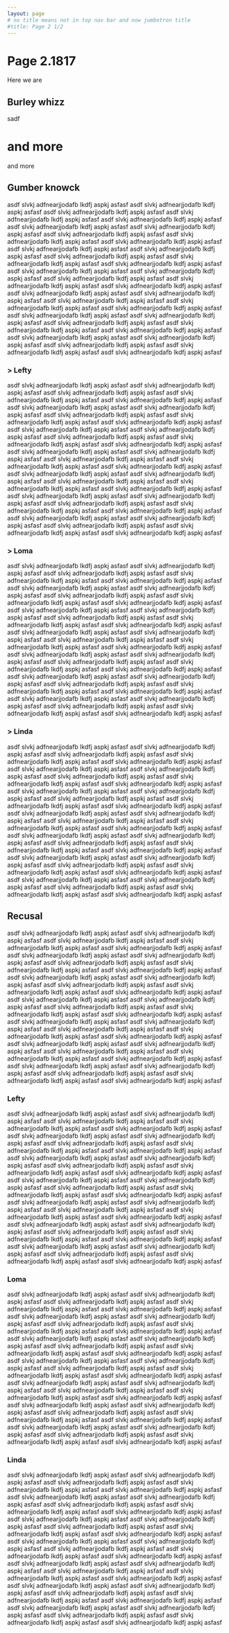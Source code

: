 ```yaml
---
layout: page
# no title means not in top nav bar and now jumbotron title
#title: Page 2 1/2 
---
```



# Page 2.1817

Here we are

## Burley whizz

sadf

# and more

and more

## Gumber knowck

asdf  slvkj adfnearjjodafb lkdfj aspkj asfasf asdf  slvkj adfnearjjodafb lkdfj aspkj asfasf asdf  slvkj adfnearjjodafb lkdfj aspkj asfasf asdf  slvkj adfnearjjodafb lkdfj aspkj asfasf asdf  slvkj adfnearjjodafb lkdfj aspkj asfasf asdf  slvkj adfnearjjodafb lkdfj aspkj asfasf asdf  slvkj adfnearjjodafb lkdfj aspkj asfasf asdf  slvkj adfnearjjodafb lkdfj aspkj asfasf asdf  slvkj adfnearjjodafb lkdfj aspkj asfasf asdf  slvkj adfnearjjodafb lkdfj aspkj asfasf asdf  slvkj adfnearjjodafb lkdfj aspkj asfasf asdf  slvkj adfnearjjodafb lkdfj aspkj asfasf asdf  slvkj adfnearjjodafb lkdfj aspkj asfasf asdf  slvkj adfnearjjodafb lkdfj aspkj asfasf asdf  slvkj adfnearjjodafb lkdfj aspkj asfasf asdf  slvkj adfnearjjodafb lkdfj aspkj asfasf asdf  slvkj adfnearjjodafb lkdfj aspkj asfasf asdf  slvkj adfnearjjodafb lkdfj aspkj asfasf asdf  slvkj adfnearjjodafb lkdfj aspkj asfasf asdf  slvkj adfnearjjodafb lkdfj aspkj asfasf asdf  slvkj adfnearjjodafb lkdfj aspkj asfasf asdf  slvkj adfnearjjodafb lkdfj aspkj asfasf asdf  slvkj adfnearjjodafb lkdfj aspkj asfasf asdf  slvkj adfnearjjodafb lkdfj aspkj asfasf asdf  slvkj adfnearjjodafb lkdfj aspkj asfasf asdf  slvkj adfnearjjodafb lkdfj aspkj asfasf asdf  slvkj adfnearjjodafb lkdfj aspkj asfasf asdf  slvkj adfnearjjodafb lkdfj aspkj asfasf asdf  slvkj adfnearjjodafb lkdfj aspkj asfasf asdf  slvkj adfnearjjodafb lkdfj aspkj asfasf asdf  slvkj adfnearjjodafb lkdfj aspkj asfasf asdf  slvkj adfnearjjodafb lkdfj aspkj asfasf asdf  slvkj adfnearjjodafb lkdfj aspkj asfasf asdf  slvkj adfnearjjodafb lkdfj aspkj asfasf asdf  slvkj adfnearjjodafb lkdfj aspkj asfasf 

### > Lefty

asdf  slvkj adfnearjjodafb lkdfj aspkj asfasf asdf  slvkj adfnearjjodafb lkdfj aspkj asfasf asdf  slvkj adfnearjjodafb lkdfj aspkj asfasf asdf  slvkj adfnearjjodafb lkdfj aspkj asfasf asdf  slvkj adfnearjjodafb lkdfj aspkj asfasf asdf  slvkj adfnearjjodafb lkdfj aspkj asfasf asdf  slvkj adfnearjjodafb lkdfj aspkj asfasf asdf  slvkj adfnearjjodafb lkdfj aspkj asfasf asdf  slvkj adfnearjjodafb lkdfj aspkj asfasf asdf  slvkj adfnearjjodafb lkdfj aspkj asfasf asdf  slvkj adfnearjjodafb lkdfj aspkj asfasf asdf  slvkj adfnearjjodafb lkdfj aspkj asfasf asdf  slvkj adfnearjjodafb lkdfj aspkj asfasf asdf  slvkj adfnearjjodafb lkdfj aspkj asfasf asdf  slvkj adfnearjjodafb lkdfj aspkj asfasf asdf  slvkj adfnearjjodafb lkdfj aspkj asfasf asdf  slvkj adfnearjjodafb lkdfj aspkj asfasf asdf  slvkj adfnearjjodafb lkdfj aspkj asfasf asdf  slvkj adfnearjjodafb lkdfj aspkj asfasf asdf  slvkj adfnearjjodafb lkdfj aspkj asfasf asdf  slvkj adfnearjjodafb lkdfj aspkj asfasf asdf  slvkj adfnearjjodafb lkdfj aspkj asfasf asdf  slvkj adfnearjjodafb lkdfj aspkj asfasf asdf  slvkj adfnearjjodafb lkdfj aspkj asfasf asdf  slvkj adfnearjjodafb lkdfj aspkj asfasf asdf  slvkj adfnearjjodafb lkdfj aspkj asfasf asdf  slvkj adfnearjjodafb lkdfj aspkj asfasf asdf  slvkj adfnearjjodafb lkdfj aspkj asfasf asdf  slvkj adfnearjjodafb lkdfj aspkj asfasf asdf  slvkj adfnearjjodafb lkdfj aspkj asfasf asdf  slvkj adfnearjjodafb lkdfj aspkj asfasf asdf  slvkj adfnearjjodafb lkdfj aspkj asfasf asdf  slvkj adfnearjjodafb lkdfj aspkj asfasf asdf  slvkj adfnearjjodafb lkdfj aspkj asfasf asdf  slvkj adfnearjjodafb lkdfj aspkj asfasf 

### > Loma

asdf  slvkj adfnearjjodafb lkdfj aspkj asfasf asdf  slvkj adfnearjjodafb lkdfj aspkj asfasf asdf  slvkj adfnearjjodafb lkdfj aspkj asfasf asdf  slvkj adfnearjjodafb lkdfj aspkj asfasf asdf  slvkj adfnearjjodafb lkdfj aspkj asfasf asdf  slvkj adfnearjjodafb lkdfj aspkj asfasf asdf  slvkj adfnearjjodafb lkdfj aspkj asfasf asdf  slvkj adfnearjjodafb lkdfj aspkj asfasf asdf  slvkj adfnearjjodafb lkdfj aspkj asfasf asdf  slvkj adfnearjjodafb lkdfj aspkj asfasf asdf  slvkj adfnearjjodafb lkdfj aspkj asfasf asdf  slvkj adfnearjjodafb lkdfj aspkj asfasf asdf  slvkj adfnearjjodafb lkdfj aspkj asfasf asdf  slvkj adfnearjjodafb lkdfj aspkj asfasf asdf  slvkj adfnearjjodafb lkdfj aspkj asfasf asdf  slvkj adfnearjjodafb lkdfj aspkj asfasf asdf  slvkj adfnearjjodafb lkdfj aspkj asfasf asdf  slvkj adfnearjjodafb lkdfj aspkj asfasf asdf  slvkj adfnearjjodafb lkdfj aspkj asfasf asdf  slvkj adfnearjjodafb lkdfj aspkj asfasf asdf  slvkj adfnearjjodafb lkdfj aspkj asfasf asdf  slvkj adfnearjjodafb lkdfj aspkj asfasf asdf  slvkj adfnearjjodafb lkdfj aspkj asfasf asdf  slvkj adfnearjjodafb lkdfj aspkj asfasf asdf  slvkj adfnearjjodafb lkdfj aspkj asfasf asdf  slvkj adfnearjjodafb lkdfj aspkj asfasf asdf  slvkj adfnearjjodafb lkdfj aspkj asfasf asdf  slvkj adfnearjjodafb lkdfj aspkj asfasf asdf  slvkj adfnearjjodafb lkdfj aspkj asfasf asdf  slvkj adfnearjjodafb lkdfj aspkj asfasf asdf  slvkj adfnearjjodafb lkdfj aspkj asfasf asdf  slvkj adfnearjjodafb lkdfj aspkj asfasf asdf  slvkj adfnearjjodafb lkdfj aspkj asfasf asdf  slvkj adfnearjjodafb lkdfj aspkj asfasf asdf  slvkj adfnearjjodafb lkdfj aspkj asfasf 

### > Linda

asdf  slvkj adfnearjjodafb lkdfj aspkj asfasf asdf  slvkj adfnearjjodafb lkdfj aspkj asfasf asdf  slvkj adfnearjjodafb lkdfj aspkj asfasf asdf  slvkj adfnearjjodafb lkdfj aspkj asfasf asdf  slvkj adfnearjjodafb lkdfj aspkj asfasf asdf  slvkj adfnearjjodafb lkdfj aspkj asfasf asdf  slvkj adfnearjjodafb lkdfj aspkj asfasf asdf  slvkj adfnearjjodafb lkdfj aspkj asfasf asdf  slvkj adfnearjjodafb lkdfj aspkj asfasf asdf  slvkj adfnearjjodafb lkdfj aspkj asfasf asdf  slvkj adfnearjjodafb lkdfj aspkj asfasf asdf  slvkj adfnearjjodafb lkdfj aspkj asfasf asdf  slvkj adfnearjjodafb lkdfj aspkj asfasf asdf  slvkj adfnearjjodafb lkdfj aspkj asfasf asdf  slvkj adfnearjjodafb lkdfj aspkj asfasf asdf  slvkj adfnearjjodafb lkdfj aspkj asfasf asdf  slvkj adfnearjjodafb lkdfj aspkj asfasf asdf  slvkj adfnearjjodafb lkdfj aspkj asfasf asdf  slvkj adfnearjjodafb lkdfj aspkj asfasf asdf  slvkj adfnearjjodafb lkdfj aspkj asfasf asdf  slvkj adfnearjjodafb lkdfj aspkj asfasf asdf  slvkj adfnearjjodafb lkdfj aspkj asfasf asdf  slvkj adfnearjjodafb lkdfj aspkj asfasf asdf  slvkj adfnearjjodafb lkdfj aspkj asfasf asdf  slvkj adfnearjjodafb lkdfj aspkj asfasf asdf  slvkj adfnearjjodafb lkdfj aspkj asfasf asdf  slvkj adfnearjjodafb lkdfj aspkj asfasf asdf  slvkj adfnearjjodafb lkdfj aspkj asfasf asdf  slvkj adfnearjjodafb lkdfj aspkj asfasf asdf  slvkj adfnearjjodafb lkdfj aspkj asfasf asdf  slvkj adfnearjjodafb lkdfj aspkj asfasf asdf  slvkj adfnearjjodafb lkdfj aspkj asfasf asdf  slvkj adfnearjjodafb lkdfj aspkj asfasf asdf  slvkj adfnearjjodafb lkdfj aspkj asfasf asdf  slvkj adfnearjjodafb lkdfj aspkj asfasf 


## Recusal

asdf  slvkj adfnearjjodafb lkdfj aspkj asfasf asdf  slvkj adfnearjjodafb lkdfj aspkj asfasf asdf  slvkj adfnearjjodafb lkdfj aspkj asfasf asdf  slvkj adfnearjjodafb lkdfj aspkj asfasf asdf  slvkj adfnearjjodafb lkdfj aspkj asfasf asdf  slvkj adfnearjjodafb lkdfj aspkj asfasf asdf  slvkj adfnearjjodafb lkdfj aspkj asfasf asdf  slvkj adfnearjjodafb lkdfj aspkj asfasf asdf  slvkj adfnearjjodafb lkdfj aspkj asfasf asdf  slvkj adfnearjjodafb lkdfj aspkj asfasf asdf  slvkj adfnearjjodafb lkdfj aspkj asfasf asdf  slvkj adfnearjjodafb lkdfj aspkj asfasf asdf  slvkj adfnearjjodafb lkdfj aspkj asfasf asdf  slvkj adfnearjjodafb lkdfj aspkj asfasf asdf  slvkj adfnearjjodafb lkdfj aspkj asfasf asdf  slvkj adfnearjjodafb lkdfj aspkj asfasf asdf  slvkj adfnearjjodafb lkdfj aspkj asfasf asdf  slvkj adfnearjjodafb lkdfj aspkj asfasf asdf  slvkj adfnearjjodafb lkdfj aspkj asfasf asdf  slvkj adfnearjjodafb lkdfj aspkj asfasf asdf  slvkj adfnearjjodafb lkdfj aspkj asfasf asdf  slvkj adfnearjjodafb lkdfj aspkj asfasf asdf  slvkj adfnearjjodafb lkdfj aspkj asfasf asdf  slvkj adfnearjjodafb lkdfj aspkj asfasf asdf  slvkj adfnearjjodafb lkdfj aspkj asfasf asdf  slvkj adfnearjjodafb lkdfj aspkj asfasf asdf  slvkj adfnearjjodafb lkdfj aspkj asfasf asdf  slvkj adfnearjjodafb lkdfj aspkj asfasf asdf  slvkj adfnearjjodafb lkdfj aspkj asfasf asdf  slvkj adfnearjjodafb lkdfj aspkj asfasf asdf  slvkj adfnearjjodafb lkdfj aspkj asfasf asdf  slvkj adfnearjjodafb lkdfj aspkj asfasf asdf  slvkj adfnearjjodafb lkdfj aspkj asfasf asdf  slvkj adfnearjjodafb lkdfj aspkj asfasf asdf  slvkj adfnearjjodafb lkdfj aspkj asfasf 

### Lefty

asdf  slvkj adfnearjjodafb lkdfj aspkj asfasf asdf  slvkj adfnearjjodafb lkdfj aspkj asfasf asdf  slvkj adfnearjjodafb lkdfj aspkj asfasf asdf  slvkj adfnearjjodafb lkdfj aspkj asfasf asdf  slvkj adfnearjjodafb lkdfj aspkj asfasf asdf  slvkj adfnearjjodafb lkdfj aspkj asfasf asdf  slvkj adfnearjjodafb lkdfj aspkj asfasf asdf  slvkj adfnearjjodafb lkdfj aspkj asfasf asdf  slvkj adfnearjjodafb lkdfj aspkj asfasf asdf  slvkj adfnearjjodafb lkdfj aspkj asfasf asdf  slvkj adfnearjjodafb lkdfj aspkj asfasf asdf  slvkj adfnearjjodafb lkdfj aspkj asfasf asdf  slvkj adfnearjjodafb lkdfj aspkj asfasf asdf  slvkj adfnearjjodafb lkdfj aspkj asfasf asdf  slvkj adfnearjjodafb lkdfj aspkj asfasf asdf  slvkj adfnearjjodafb lkdfj aspkj asfasf asdf  slvkj adfnearjjodafb lkdfj aspkj asfasf asdf  slvkj adfnearjjodafb lkdfj aspkj asfasf asdf  slvkj adfnearjjodafb lkdfj aspkj asfasf asdf  slvkj adfnearjjodafb lkdfj aspkj asfasf asdf  slvkj adfnearjjodafb lkdfj aspkj asfasf asdf  slvkj adfnearjjodafb lkdfj aspkj asfasf asdf  slvkj adfnearjjodafb lkdfj aspkj asfasf asdf  slvkj adfnearjjodafb lkdfj aspkj asfasf asdf  slvkj adfnearjjodafb lkdfj aspkj asfasf asdf  slvkj adfnearjjodafb lkdfj aspkj asfasf asdf  slvkj adfnearjjodafb lkdfj aspkj asfasf asdf  slvkj adfnearjjodafb lkdfj aspkj asfasf asdf  slvkj adfnearjjodafb lkdfj aspkj asfasf asdf  slvkj adfnearjjodafb lkdfj aspkj asfasf asdf  slvkj adfnearjjodafb lkdfj aspkj asfasf asdf  slvkj adfnearjjodafb lkdfj aspkj asfasf asdf  slvkj adfnearjjodafb lkdfj aspkj asfasf asdf  slvkj adfnearjjodafb lkdfj aspkj asfasf asdf  slvkj adfnearjjodafb lkdfj aspkj asfasf 

### Loma

asdf  slvkj adfnearjjodafb lkdfj aspkj asfasf asdf  slvkj adfnearjjodafb lkdfj aspkj asfasf asdf  slvkj adfnearjjodafb lkdfj aspkj asfasf asdf  slvkj adfnearjjodafb lkdfj aspkj asfasf asdf  slvkj adfnearjjodafb lkdfj aspkj asfasf asdf  slvkj adfnearjjodafb lkdfj aspkj asfasf asdf  slvkj adfnearjjodafb lkdfj aspkj asfasf asdf  slvkj adfnearjjodafb lkdfj aspkj asfasf asdf  slvkj adfnearjjodafb lkdfj aspkj asfasf asdf  slvkj adfnearjjodafb lkdfj aspkj asfasf asdf  slvkj adfnearjjodafb lkdfj aspkj asfasf asdf  slvkj adfnearjjodafb lkdfj aspkj asfasf asdf  slvkj adfnearjjodafb lkdfj aspkj asfasf asdf  slvkj adfnearjjodafb lkdfj aspkj asfasf asdf  slvkj adfnearjjodafb lkdfj aspkj asfasf asdf  slvkj adfnearjjodafb lkdfj aspkj asfasf asdf  slvkj adfnearjjodafb lkdfj aspkj asfasf asdf  slvkj adfnearjjodafb lkdfj aspkj asfasf asdf  slvkj adfnearjjodafb lkdfj aspkj asfasf asdf  slvkj adfnearjjodafb lkdfj aspkj asfasf asdf  slvkj adfnearjjodafb lkdfj aspkj asfasf asdf  slvkj adfnearjjodafb lkdfj aspkj asfasf asdf  slvkj adfnearjjodafb lkdfj aspkj asfasf asdf  slvkj adfnearjjodafb lkdfj aspkj asfasf asdf  slvkj adfnearjjodafb lkdfj aspkj asfasf asdf  slvkj adfnearjjodafb lkdfj aspkj asfasf asdf  slvkj adfnearjjodafb lkdfj aspkj asfasf asdf  slvkj adfnearjjodafb lkdfj aspkj asfasf asdf  slvkj adfnearjjodafb lkdfj aspkj asfasf asdf  slvkj adfnearjjodafb lkdfj aspkj asfasf asdf  slvkj adfnearjjodafb lkdfj aspkj asfasf asdf  slvkj adfnearjjodafb lkdfj aspkj asfasf asdf  slvkj adfnearjjodafb lkdfj aspkj asfasf asdf  slvkj adfnearjjodafb lkdfj aspkj asfasf asdf  slvkj adfnearjjodafb lkdfj aspkj asfasf 

### Linda

asdf  slvkj adfnearjjodafb lkdfj aspkj asfasf asdf  slvkj adfnearjjodafb lkdfj aspkj asfasf asdf  slvkj adfnearjjodafb lkdfj aspkj asfasf asdf  slvkj adfnearjjodafb lkdfj aspkj asfasf asdf  slvkj adfnearjjodafb lkdfj aspkj asfasf asdf  slvkj adfnearjjodafb lkdfj aspkj asfasf asdf  slvkj adfnearjjodafb lkdfj aspkj asfasf asdf  slvkj adfnearjjodafb lkdfj aspkj asfasf asdf  slvkj adfnearjjodafb lkdfj aspkj asfasf asdf  slvkj adfnearjjodafb lkdfj aspkj asfasf asdf  slvkj adfnearjjodafb lkdfj aspkj asfasf asdf  slvkj adfnearjjodafb lkdfj aspkj asfasf asdf  slvkj adfnearjjodafb lkdfj aspkj asfasf asdf  slvkj adfnearjjodafb lkdfj aspkj asfasf asdf  slvkj adfnearjjodafb lkdfj aspkj asfasf asdf  slvkj adfnearjjodafb lkdfj aspkj asfasf asdf  slvkj adfnearjjodafb lkdfj aspkj asfasf asdf  slvkj adfnearjjodafb lkdfj aspkj asfasf asdf  slvkj adfnearjjodafb lkdfj aspkj asfasf asdf  slvkj adfnearjjodafb lkdfj aspkj asfasf asdf  slvkj adfnearjjodafb lkdfj aspkj asfasf asdf  slvkj adfnearjjodafb lkdfj aspkj asfasf asdf  slvkj adfnearjjodafb lkdfj aspkj asfasf asdf  slvkj adfnearjjodafb lkdfj aspkj asfasf asdf  slvkj adfnearjjodafb lkdfj aspkj asfasf asdf  slvkj adfnearjjodafb lkdfj aspkj asfasf asdf  slvkj adfnearjjodafb lkdfj aspkj asfasf asdf  slvkj adfnearjjodafb lkdfj aspkj asfasf asdf  slvkj adfnearjjodafb lkdfj aspkj asfasf asdf  slvkj adfnearjjodafb lkdfj aspkj asfasf asdf  slvkj adfnearjjodafb lkdfj aspkj asfasf asdf  slvkj adfnearjjodafb lkdfj aspkj asfasf asdf  slvkj adfnearjjodafb lkdfj aspkj asfasf asdf  slvkj adfnearjjodafb lkdfj aspkj asfasf asdf  slvkj adfnearjjodafb lkdfj aspkj asfasf 

